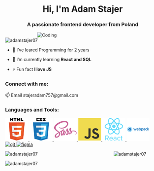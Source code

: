 <h1 align="center">Hi, I'm Adam Stajer</h1>
<h3 align="center">A passionate frontend developer from Poland</h3>
<img align="right" alt="Coding" width="400" src="https://camo.githubusercontent.com/cae12fddd9d6982901d82580bdf321d81fb299141098ca1c2d4891870827bf17/68747470733a2f2f6d69726f2e6d656469756d2e636f6d2f6d61782f313336302f302a37513379765349765f7430696f4a2d5a2e676966">
<p align="left"> <img src="https://komarev.com/ghpvc/?username=adamstajer07&label=Profile%20views&color=0e75b6&style=flat" alt="adamstajer07" /> </p>

- 🔭 I’ve leared Programming for 2 years

- 🌱 I’m currently learning **React and SQL**


- ⚡ Fun fact **I love JS**

<h3 align="left">Connect with me:</h3>
 📫 Email stajeradam757@gmail.com
<p align="left">
</p>

<h3 align="left">Languages and Tools:</h3>

<p align="left">
  <a href="https://www.w3.org/html/" target="_blank" rel="noreferrer"> <img src="https://raw.githubusercontent.com/devicons/devicon/master/icons/html5/html5-original-wordmark.svg" alt="html5" width="75" height="75"/> </a>
  <a href="https://www.w3schools.com/css/" target="_blank" rel="noreferrer"> <img src="https://raw.githubusercontent.com/devicons/devicon/master/icons/css3/css3-original-wordmark.svg" alt="css3" width="75" height="75"/> </a>
  <a href="https://sass-lang.com" target="_blank" rel="noreferrer"> <img src="https://raw.githubusercontent.com/devicons/devicon/master/icons/sass/sass-original.svg" alt="sass" width="75" height="75"/> </a> 
  <a href="https://developer.mozilla.org/en-US/docs/Web/JavaScript" target="_blank" rel="noreferrer"> <img src="https://raw.githubusercontent.com/devicons/devicon/master/icons/javascript/javascript-original.svg" alt="javascript" width="75" height="75"/> </a> 
  <a href="https://reactjs.org/" target="_blank" rel="noreferrer"> <img src="https://raw.githubusercontent.com/devicons/devicon/master/icons/react/react-original-wordmark.svg" alt="react" width="75" height="75"/> </a> 
  <a href="https://webpack.js.org" target="_blank" rel="noreferrer"> <img src="https://raw.githubusercontent.com/devicons/devicon/d00d0969292a6569d45b06d3f350f463a0107b0d/icons/webpack/webpack-original-wordmark.svg" alt="webpack" width="75" height="75"/> </a> 
  <a href="https://git-scm.com/" target="_blank" rel="noreferrer"> <img src="https://www.vectorlogo.zone/logos/git-scm/git-scm-icon.svg" alt="git" width="75" height="75"/> </a>   
  <a href="https://www.figma.com/" target="_blank" rel="noreferrer"> <img src="https://www.vectorlogo.zone/logos/figma/figma-icon.svg" alt="figma" width="75" height="75"/> </a> 
  <p><img align="right" src="https://github-readme-stats.vercel.app/api/top-langs?username=adamstajer07&show_icons=true&locale=en&layout=compact&theme=dark" alt="adamstajer07" width="30%"/></p>
</p>
<p>
 
<p>&nbsp;<img align="left" src="https://github-readme-stats.vercel.app/api?username=adamstajer07&show_icons=true&locale=en&theme=dark" alt="adamstajer07" width="65%"/></p>

<p><img align="left" src="https://github-readme-streak-stats.herokuapp.com/?user=adamstajer07&theme=dark" alt="adamstajer07" width="65%" height="300"/></p>
</p>
